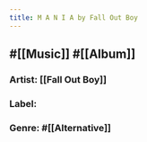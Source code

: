 ```yaml
---
title: M A N I A by Fall Out Boy
---
```


## #[[Music]] #[[Album]]
### Artist: [[Fall Out Boy]]

### Label:

### Genre: #[[Alternative]]
